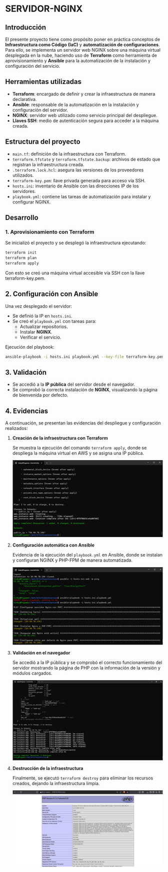 # SERVIDOR-NGINX

## Introducción
El presente proyecto tiene como propósito poner en práctica conceptos de **Infraestructura como Código (IaC)** y **automatización de configuraciones**.  
Para ello, se implementa un servidor web NGINX sobre una máquina virtual desplegada en la nube, haciendo uso de **Terraform** como herramienta de aprovisionamiento y **Ansible** para la automatización de la instalación y configuración del servicio.

## Herramientas utilizadas
- **Terraform**: encargado de definir y crear la infraestructura de manera declarativa.
- **Ansible**: responsable de la automatización en la instalación y configuración del servidor.
- **NGINX**: servidor web utilizado como servicio principal del despliegue.
- **Llaves SSH**: medio de autenticación segura para acceder a la máquina creada.

## Estructura del proyecto
- `main.tf`: definición de la infraestructura con Terraform.
- `terraform.tfstate` y `terraform.tfstate.backup`: archivos de estado que registran la infraestructura creada.
- `.terraform.lock.hcl`: asegura las versiones de los proveedores utilizados.
- `terraform-key.pem`: llave privada generada para acceso vía SSH.
- `hosts.ini`: inventario de Ansible con las direcciones IP de los servidores.
- `playbook.yml`: contiene las tareas de automatización para instalar y configurar NGINX.

## Desarrollo

### 1. Aprovisionamiento con Terraform
Se inicializó el proyecto y se desplegó la infraestructura ejecutando:
```bash
terraform init
terraform plan
terraform apply
```

Con esto se creó una máquina virtual accesible vía SSH con la llave terraform-key.pem.

## 2. Configuración con Ansible

Una vez desplegado el servidor:

- Se definió la IP en `hosts.ini`.
- Se creó el `playbook.yml` con tareas para:
  - Actualizar repositorios.
  - Instalar **NGINX**.
  - Verificar el servicio.

Ejecución del playbook:
```bash
ansible-playbook -i hosts.ini playbook.yml --key-file terraform-key.pem
```

## 3. Validación

- Se accedió a la **IP pública** del servidor desde el navegador.  
- Se comprobó la correcta instalación de **NGINX**, visualizando la página de bienvenida por defecto.

## 4. Evidencias

A continuación, se presentan las evidencias del despliegue y configuración realizados:

1. **Creación de la infraestructura con Terraform**

   Se muestra la ejecución del comando `terraform apply`, donde se despliega la máquina virtual en AWS y se asigna una IP pública.  
   
   ![Despliegue de Terraform](https://raw.githubusercontent.com/EmmanuelS23/SERVIDOR-NGINX/main/imagenes/7c37267a-2972-4581-bdf5-62e86796e435.jpg)

2. **Configuración automática con Ansible**  

   Evidencia de la ejecución del `playbook.yml` en Ansible, donde se instalan y configuran NGINX y PHP-FPM de manera automatizada.  
   
   ![Configuracion con Ansible](https://raw.githubusercontent.com/EmmanuelS23/SERVIDOR-NGINX/main/imagenes/6ef576b3-4f9e-493b-a12b-d905de3e9992.jpg)

3. **Validación en el navegador**  

   Se accedió a la IP pública y se comprobó el correcto funcionamiento del servidor mostrando la página de PHP con la información de la versión y módulos cargados. 
   
   ![Evidencia del funcionamiento del servidor web](https://raw.githubusercontent.com/EmmanuelS23/SERVIDOR-NGINX/main/imagenes/b9bd8f74-bc13-4692-a6cf-20a01937266c.jpg)

4. **Destrucción de la infraestructura**  

   Finalmente, se ejecutó `terraform destroy` para eliminar los recursos creados, dejando la infraestructura limpia.  
   
   ![Destrucción de la infraestructura](https://raw.githubusercontent.com/EmmanuelS23/SERVIDOR-NGINX/main/imagenes/abeef7c2-d705-45f8-8f90-742b1a68436f.jpg)
